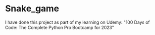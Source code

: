 # Snake_game
I have done this project as part of my learning on Udemy: "100 Days of Code: The Complete Python Pro Bootcamp for 2023" 
